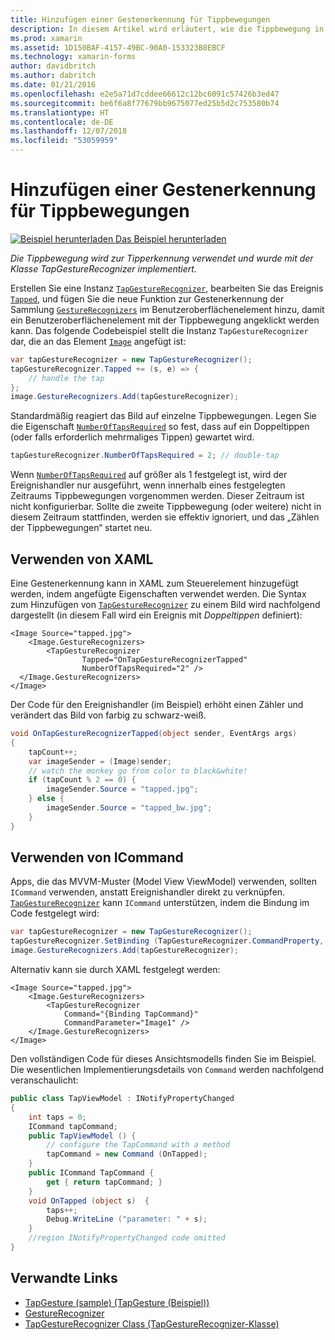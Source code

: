 ```yaml
---
title: Hinzufügen einer Gestenerkennung für Tippbewegungen
description: In diesem Artikel wird erläutert, wie die Tippbewegung in einer Xamarin.Forms-App für die Tipperkennung verwendet wird. Die Tipperkennung wurde mit der Klasse TapGestureRecognizer implementiert.
ms.prod: xamarin
ms.assetid: 1D150BAF-4157-49BC-90A0-153323B8EBCF
ms.technology: xamarin-forms
author: davidbritch
ms.author: dabritch
ms.date: 01/21/2016
ms.openlocfilehash: e2e5a71d7cddee66612c12bc6091c57426b3ed47
ms.sourcegitcommit: be6f6a8f77679bb9675077ed25b5d2c753580b74
ms.translationtype: HT
ms.contentlocale: de-DE
ms.lasthandoff: 12/07/2018
ms.locfileid: "53059959"
---
```

# <a name="adding-a-tap-gesture-recognizer"></a>Hinzufügen einer Gestenerkennung für Tippbewegungen

[![Beispiel herunterladen](~/media/shared/download.png) Das Beispiel herunterladen](https://developer.xamarin.com/samples/xamarin-forms/WorkingWithGestures/TapGesture/)

_Die Tippbewegung wird zur Tipperkennung verwendet und wurde mit der Klasse TapGestureRecognizer implementiert._

Erstellen Sie eine Instanz [`TapGestureRecognizer`](xref:Xamarin.Forms.TapGestureRecognizer), bearbeiten Sie das Ereignis [`Tapped`](xref:Xamarin.Forms.TapGestureRecognizer.Tapped), und fügen Sie die neue Funktion zur Gestenerkennung der Sammlung [`GestureRecognizers`](xref:Xamarin.Forms.View.GestureRecognizers) im Benutzeroberflächenelement hinzu, damit ein Benutzeroberflächenelement mit der Tippbewegung angeklickt werden kann. Das folgende Codebeispiel stellt die Instanz `TapGestureRecognizer` dar, die an das Element [`Image`](xref:Xamarin.Forms.Image) angefügt ist:

```csharp
var tapGestureRecognizer = new TapGestureRecognizer();
tapGestureRecognizer.Tapped += (s, e) => {
    // handle the tap
};
image.GestureRecognizers.Add(tapGestureRecognizer);
```

Standardmäßig reagiert das Bild auf einzelne Tippbewegungen. Legen Sie die Eigenschaft [`NumberOfTapsRequired`](xref:Xamarin.Forms.TapGestureRecognizer.NumberOfTapsRequired) so fest, dass auf ein Doppeltippen (oder falls erforderlich mehrmaliges Tippen) gewartet wird.

```csharp
tapGestureRecognizer.NumberOfTapsRequired = 2; // double-tap
```

Wenn [`NumberOfTapsRequired`](xref:Xamarin.Forms.TapGestureRecognizer.NumberOfTapsRequired) auf größer als 1 festgelegt ist, wird der Ereignishandler nur ausgeführt, wenn innerhalb eines festgelegten Zeitraums Tippbewegungen vorgenommen werden. Dieser Zeitraum ist nicht konfigurierbar. Sollte die zweite Tippbewegung (oder weitere) nicht in diesem Zeitraum stattfinden, werden sie effektiv ignoriert, und das „Zählen der Tippbewegungen“ startet neu.

<a name="Using_Xaml" />

## <a name="using-xaml"></a>Verwenden von XAML

Eine Gestenerkennung kann in XAML zum Steuerelement hinzugefügt werden, indem angefügte Eigenschaften verwendet werden. Die Syntax zum Hinzufügen von [`TapGestureRecognizer`](xref:Xamarin.Forms.TapGestureRecognizer) zu einem Bild wird nachfolgend dargestellt (in diesem Fall wird ein Ereignis mit *Doppeltippen* definiert):

```xaml
<Image Source="tapped.jpg">
    <Image.GestureRecognizers>
        <TapGestureRecognizer
                Tapped="OnTapGestureRecognizerTapped"
                NumberOfTapsRequired="2" />
  </Image.GestureRecognizers>
</Image>
```

Der Code für den Ereignishandler (im Beispiel) erhöht einen Zähler und verändert das Bild von farbig zu schwarz-weiß.

```csharp
void OnTapGestureRecognizerTapped(object sender, EventArgs args)
{
    tapCount++;
    var imageSender = (Image)sender;
    // watch the monkey go from color to black&white!
    if (tapCount % 2 == 0) {
        imageSender.Source = "tapped.jpg";
    } else {
        imageSender.Source = "tapped_bw.jpg";
    }
}
```

## <a name="using-icommand"></a>Verwenden von ICommand

Apps, die das MVVM-Muster (Model View ViewModel) verwenden, sollten `ICommand` verwenden, anstatt Ereignishandler direkt zu verknüpfen. [`TapGestureRecognizer`](xref:Xamarin.Forms.TapGestureRecognizer) kann `ICommand` unterstützen, indem die Bindung im Code festgelegt wird:

```csharp
var tapGestureRecognizer = new TapGestureRecognizer();
tapGestureRecognizer.SetBinding (TapGestureRecognizer.CommandProperty, "TapCommand");
image.GestureRecognizers.Add(tapGestureRecognizer);
```

Alternativ kann sie durch XAML festgelegt werden:

```xaml
<Image Source="tapped.jpg">
    <Image.GestureRecognizers>
        <TapGestureRecognizer
            Command="{Binding TapCommand}"
            CommandParameter="Image1" />
    </Image.GestureRecognizers>
</Image>
```

Den vollständigen Code für dieses Ansichtsmodells finden Sie im Beispiel. Die wesentlichen Implementierungsdetails von `Command` werden nachfolgend veranschaulicht:

```csharp
public class TapViewModel : INotifyPropertyChanged
{
    int taps = 0;
    ICommand tapCommand;
    public TapViewModel () {
        // configure the TapCommand with a method
        tapCommand = new Command (OnTapped);
    }
    public ICommand TapCommand {
        get { return tapCommand; }
    }
    void OnTapped (object s)  {
        taps++;
        Debug.WriteLine ("parameter: " + s);
    }
    //region INotifyPropertyChanged code omitted
}
```


## <a name="related-links"></a>Verwandte Links

- [TapGesture (sample) (TapGesture (Beispiel))](https://developer.xamarin.com/samples/xamarin-forms/WorkingWithGestures/TapGesture/)
- [GestureRecognizer](xref:Xamarin.Forms.GestureRecognizer)
- [TapGestureRecognizer Class (TapGestureRecognizer-Klasse)](xref:Xamarin.Forms.TapGestureRecognizer)
